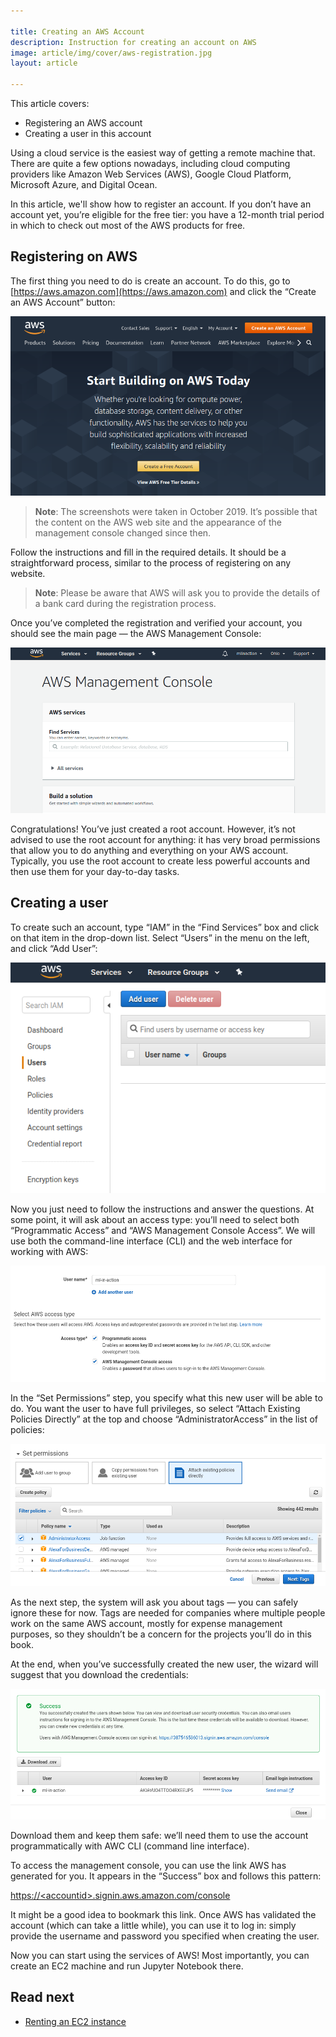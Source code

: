 ```yaml
---

title: Creating an AWS Account
description: Instruction for creating an account on AWS
image: article/img/cover/aws-registration.jpg
layout: article

---
```


This article covers:

*   Registering an AWS account
*   Creating a user in this account

Using a cloud service is the easiest way of getting a remote machine that. There are quite a few options nowadays, including cloud computing providers like Amazon Web Services (AWS), Google Cloud Platform, Microsoft Azure, and Digital Ocean.

In this article, we'll show how to register an account.
If you don’t have an account yet, you’re eligible for the free tier: you have a 12-month trial period in which to check out most of the AWS products for free.


## Registering on AWS

The first thing you need to do is create an account. To do this, go to [https://aws.amazon.com](https://aws.amazon.com) and click the “Create an AWS Account” button:

<img class="img-fluid" src="img/aws/registration.png">

> **Note**:
> The screenshots were taken in October 2019. It’s possible that the content on the AWS web site and the appearance of the management console changed since then.

Follow the instructions and fill in the required details. It should be a straightforward process, similar to the process of registering on any website. 

> **Note**: 
> Please be aware that AWS will ask you to provide the details of a bank card during the registration process.

Once you’ve completed the registration and verified your account, you should see the main page — the AWS Management Console:

<img class="img-fluid" src="img/aws/console.png">


Congratulations! You’ve just created a root account. However, it’s not advised to use the root account for anything: it has very broad permissions that allow you to do anything and everything on your AWS account. Typically, you use the root account to create less powerful accounts and then use them for your day-to-day tasks.


## Creating a user

To create such an account, type “IAM” in the “Find Services” box and click on that item in the drop-down list. Select “Users” in the menu on the left, and click “Add User”:

<img class="img-fluid img-border" src="img/aws/iam.png">


Now you just need to follow the instructions and answer the questions. At some point, it will ask about an access type: you’ll need to select both “Programmatic Access” and “AWS Management Console Access”. We will use both the command-line interface (CLI) and the web interface for working with AWS:


<img class="img-fluid img-border" src="img/aws/user.png">


In the “Set Permissions” step, you specify what this new user will be able to do. You want the user to have full privileges, so select “Attach Existing Policies Directly” at the top and choose “AdministratorAccess” in the list of policies:

<img class="img-fluid img-border" src="img/aws/user-permissions.png">

As the next step, the system will ask you about tags — you can safely ignore these for now. Tags are needed for companies where multiple people work on the same AWS account, mostly for expense management purposes, so they shouldn’t be a concern for the projects you’ll do in this book. 

At the end, when you’ve successfully created the new user, the wizard will suggest that you download the credentials:

<img class="img-fluid img-border" src="img/aws/user-credentials.png">


Download them and keep them safe: we’ll need them to use the account programmatically with AWC CLI (command line interface).

To access the management console, you can use the link AWS has generated for you. It appears in the “Success” box and follows this pattern:

<span style="text-decoration:underline;">https://&lt;accountid&gt;.signin.aws.amazon.com/console</span>

It might be a good idea to bookmark this link. Once AWS has validated the account (which can take a little while), you can use it to log in: simply provide the username and password you specified when creating the user.

Now you can start using the services of AWS!
Most importantly, you can create an EC2 machine and run Jupyter Notebook there.


## Read next

* [Renting an EC2 instance](/article/aws-ec2)